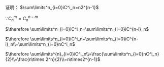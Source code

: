 证明： $\sum\limits^n_{i=0}iC^i_n=n2^{n-1}$

$\because C^m_n=C^{n-m}_n$

$\therefore \sum\limits^n_{i=0}iC^i_n=\sum\limits^n_{i=0}iC^{n-i}_n$

$\therefore \sum\limits^n_{i=0}iC^i_n+\sum\limits^n_{i=0}iC^{n-i}_n\\=\sum\limits^n_{i=0}nC^i_n$

$\therefore \sum\limits^{n}_{i=0}iC^i_n\\=\frac{\sum\limits^n_{i=0}nC^i_n}{2}\\=\frac{n\times 2^n}{2}\\=n\times2^{n-1}$

